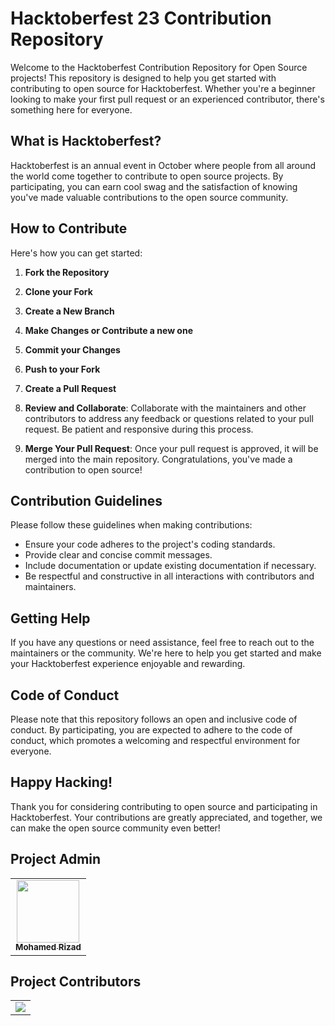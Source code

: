 # Hacktoberfest 23 Contribution Repository

Welcome to the Hacktoberfest Contribution Repository for Open Source projects! This repository is designed to help you get started with contributing to open source for Hacktoberfest. Whether you're a beginner looking to make your first pull request or an experienced contributor, there's something here for everyone.

## What is Hacktoberfest?

Hacktoberfest is an annual event in October where people from all around the world come together to contribute to open source projects. By participating, you can earn cool swag and the satisfaction of knowing you've made valuable contributions to the open source community.

## How to Contribute

Here's how you can get started:

1. **Fork the Repository**

2. **Clone your Fork**

3. **Create a New Branch**

4. **Make Changes or Contribute a new one**

5. **Commit your Changes**

6. **Push to your Fork**

7. **Create a Pull Request**

8. **Review and Collaborate**:
    Collaborate with the maintainers and other contributors to address any feedback or questions related to your pull request. Be patient and responsive during this process.

9. **Merge Your Pull Request**:
     Once your pull request is approved, it will be merged into the main repository. Congratulations, you've made a contribution to open source!

## Contribution Guidelines

Please follow these guidelines when making contributions:

- Ensure your code adheres to the project's coding standards.
- Provide clear and concise commit messages.
- Include documentation or update existing documentation if necessary.
- Be respectful and constructive in all interactions with contributors and maintainers.

## Getting Help

If you have any questions or need assistance, feel free to reach out to the maintainers or the community. We're here to help you get started and make your Hacktoberfest experience enjoyable and rewarding.

## Code of Conduct

Please note that this repository follows an open and inclusive code of conduct. By participating, you are expected to adhere to the code of conduct, which promotes a welcoming and respectful environment for everyone.

## Happy Hacking!

Thank you for considering contributing to open source and participating in Hacktoberfest. Your contributions are greatly appreciated, and together, we can make the open source community even better!
## Project Admin

<table>
  <tr>
<td align="center"><a href="https://github.com/riz4d"><img src="https://avatars.githubusercontent.com/u/73955457?v=4" width="100px;" alt=""/><br /><sub><b>Mohamed Rizad</b></sub></a></td>
  </tr>
</table>

## Project Contributors
<table align="center">
<tr>
<td>
<a href="https://github.com/riz4d/Hacktoberfest23/graphs/contributors" align="center">
  <img src="https://contrib.rocks/image?repo=riz4d/Hacktoberfest23" /> 
</a>